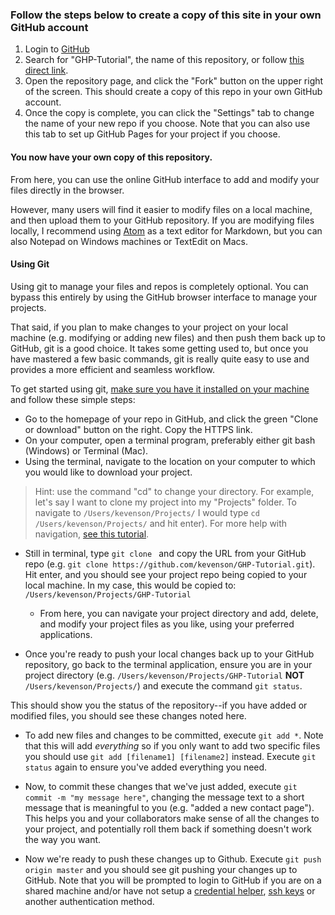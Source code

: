 ### Follow the steps below to create a copy of this site in your own GitHub account

1. Login to [GitHub](https://github.com)
2. Search for "GHP-Tutorial", the name of this repository, or follow [this direct link](https://github.com/kevenson/GHP-Tutorial).
3. Open the repository page, and click the "Fork" button on the upper right of the screen. This should create a copy of this repo in your own GitHub account.
4. Once the copy is complete, you can click the "Settings" tab to change the name of your new repo if you choose. Note that you can also use this tab to set up GitHub Pages for your project if you choose.

#### You now have your own copy of this repository.

From here, you can use the online GitHub interface to add and modify your files directly in the browser.

However, many users will find it easier to modify files on a local machine, and then upload them to your GitHub repository. If you are modifying files locally, I recommend using [Atom](https://atom.io) as a text editor for Markdown, but you can also Notepad on Windows machines or TextEdit on Macs.

#### Using Git

Using git to manage your files and repos is completely optional. You can bypass this entirely by using the GitHub browser interface to manage your projects.

That said, if you plan to make changes to your project on your local machine (e.g. modifying or adding new files) and then push them back up to GitHub, git is a good choice. It takes some getting used to, but once you have mastered a few basic commands, git is really quite easy to use and provides a more efficient and seamless workflow.

To get started using git, [make sure you have it installed on your machine](https://git-scm.com/downloads) and follow these simple steps:

* Go to the homepage of your repo in GitHub, and click the green "Clone or download" button on the right. Copy the HTTPS link.
* On your computer, open a terminal program, preferably either git bash (Windows) or Terminal (Mac).
* Using the terminal, navigate  to the location on your computer to which you would like to download your project.

>Hint: use the command "cd" to change your directory. For example, let's say I want to clone my project into my "Projects" folder. To navigate to `/Users/kevenson/Projects/` I would type `cd /Users/kevenson/Projects/` and hit enter). For more help with navigation, [see this tutorial](https://computers.tutsplus.com/tutorials/navigating-the-terminal-a-gentle-introduction--mac-3855).

* Still in terminal, type `git clone ` and copy the URL from your GitHub repo (e.g. `git clone https://github.com/kevenson/GHP-Tutorial.git`). Hit enter, and you should see your project repo being copied to your local machine. In my case, this would be copied to: `/Users/kevenson/Projects/GHP-Tutorial`

  * From here, you can navigate your project directory and add, delete, and modify your project files as you like, using your preferred applications.

* Once you're ready to push your local changes back up to your GitHub repository, go back to the terminal application, ensure you are in your project directory (e.g. `/Users/kevenson/Projects/GHP-Tutorial` **NOT** `/Users/kevenson/Projects/`) and execute the command `git status`.

This should show you the status of the repository--if you have added or modified files, you should see these changes noted here.

* To add new files and changes to be committed, execute `git add *`. Note that this will add *everything* so if you only want to add two specific files you should use `git add [filename1] [filename2]` instead. Execute `git status` again to ensure you've added everything you need.

* Now, to commit these changes that we've just added, execute `git commit -m "my message here"`, changing the message text to a short message that is meaningful to you (e.g. "added a new contact page"). This helps you and your collaborators make sense of all the changes to your project, and potentially roll them back if something doesn't work the way you want.

* Now we're ready to push these changes up to Github. Execute `git push origin master` and you should see git pushing your changes up to GitHub. Note that you will be prompted to login to GitHub if you are on a shared machine and/or have not setup a [credential helper](https://help.github.com/articles/caching-your-github-password-in-git/), [ssh keys](https://help.github.com/articles/about-ssh/) or another authentication method.
